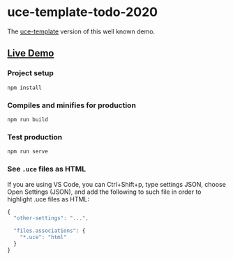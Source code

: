 # uce-template-todo-2020

The [uce-template](https://github.com/WebReflection/uce-template#readme) version of this well known demo.

## [Live Demo](https://webreflection.github.io/vue-todo-2019/public/)

### Project setup
```
npm install
```

### Compiles and minifies for production
```
npm run build
```

### Test production
```
npm run serve
```

### See `.uce` files as HTML

If you are using VS Code, you can Ctrl+Shift+p, type settings JSON, choose Open Settings (JSON), and add the following to such file in order to highlight .uce files as HTML:

```js
{
  "other-settings": "...",

  "files.associations": {
    "*.uce": "html"
  }
}
```

